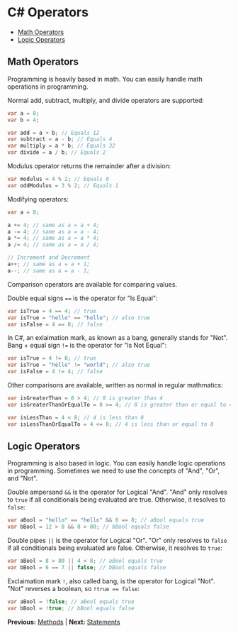 # C# Operators

* [Math Operators](#math-operators)
* [Logic Operators](#logic-operators)

## Math Operators

Programming is heavily based in math. You can easily handle math operations in programming.

Normal add, subtract, multiply, and divide operators are supported:

```cs
var a = 8;
var b = 4;

var add = a + b; // Equals 12
var subtract = a - b; // Equals 4
var multiply = a * b; // Equals 32
var divide = a / b; // Equals 2
```

Modulus operator returns the remainder after a division:

```cs
var modulus = 4 % 2; // Equals 0
var oddModulus = 3 % 2; // Equals 1
```

Modifying operators:

```cs
var a = 8;

a += 4; // same as a = a + 4;
a -= 4; // same as a = a - 4;
a *= 4; // same as a = a * 4;
a /= 4; // same as a = a / 4;

// Increment and Decrement
a++; // same as a = a + 1;
a--; // same as a = a - 1;
```

Comparison operators are available for comparing values.

Double equal signs `==` is the operator for "Is Equal":

```cs
var isTrue = 4 == 4; // true
var isTrue = "hello" == "hello"; // also true
var isFalse = 4 == 8; // false
```

In C#, an exlaimation mark, as known as a bang, generally stands for "Not". Bang + equal sign `!=` is the operator for "Is Not Equal":

```cs
var isTrue = 4 != 8; // true
var isTrue = "hello" != "world"; // also true
var isFalse = 4 != 4; // false
```

Other comparisons are available, written as normal in regular mathmatics:

```cs
var isGreaterThan = 8 > 4; // 8 is greater than 4
var isGreaterThanOrEqualTo = 8 >= 4; // 8 is greater than or equal to 4

var isLessThan = 4 < 8; // 4 is less than 8
var isLessThanOrEqualTo = 4 <= 8; // 4 is less than or equal to 8
```

## Logic Operators

Programming is also based in logic. You can easily handle logic operations in programming. Sometimes we need to use the concepts of "And", "Or", and "Not".

Double ampersand `&&` is the operator for Logical "And". "And" only resolves to `true` if all conditionals being evaluated are true. Otherwise, it resolves to `false`:

```cs
var aBool = "hello" == "hello" && 8 == 8; // aBool equals true
var bBool = 12 > 8 && 8 > 80; // bBool equals false
```

Double pipes `||` is the operator for Logical "Or". "Or" only resolves to `false` if all conditionals being evaluated are false. Otherwise, it resolves to `true`:

```cs
var aBool = 8 > 80 || 4 < 8; // aBool equals true
var bBool = 6 == 7 || false; // bBool equals false
```

Exclaimation mark `!`, also called bang, is the operator for Logical "Not". "Not" reverses a boolean, so `!true == false`:

```cs
var aBool = !false; // aBool equals true
var bBool = !true; // bBool equals false
```

**Previous:** [Methods](methods.markdown) |
**Next:** [Statements](statements.markdown)
